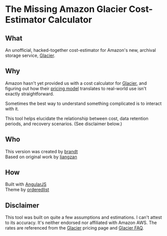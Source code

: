 # The Missing Amazon Glacier Cost-Estimator Calculator

## What
An unofficial, hacked-together cost-estimator for Amazon's new, archival storage service, [Glacier][5].

## Why
Amazon hasn't yet provided us with a cost calculator for  [Glacier][5], and figuring out how their [pricing model][6]  translates to real-world use isn't exactly straightforward.

Sometimes the best way to understand something complicated is to interact with it.

This tool helps elucidate the relationship between cost, data retention periods, and recovery scenarios. (See disclaimer below.)

## Who
This version was created by [brandt][1]  
Based on original work by [liangzan][2]  

## How
Built with [AngularJS][3]  
Theme by [orderedlist][4]  

## Disclaimer
This tool was built on quite a few assumptions and estimations. I can't attest to its accuracy. It's neither endorsed nor affiliated with Amazon AWS. The rates are referenced from the [Glacier][6] pricing page and [Glacier FAQ][7].


[1]: https://www.github.com/brandt/amazon-glacier-calc
[2]: https://www.github.com/liangzan/aws-glacier-calculator
[3]: http://angularjs.org
[4]: https://github.com/orderedlist/minimal
[5]: http://aws.amazon.com/glacier
[6]: http://aws.amazon.com/glacier/pricing
[7]: http://aws.amazon.com/glacier/faqs